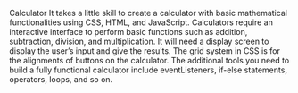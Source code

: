 Calculator
It takes a little skill to create a calculator with basic mathematical functionalities using CSS, HTML, and JavaScript.
Calculators require an interactive interface to perform basic functions such as addition, subtraction, division, and multiplication.
It will need a display screen to display the user’s input and give the results. The grid system in CSS is for the alignments of buttons on the calculator.
The additional tools you need to build a fully functional calculator include eventListeners, if-else statements, operators, loops, and so on.
